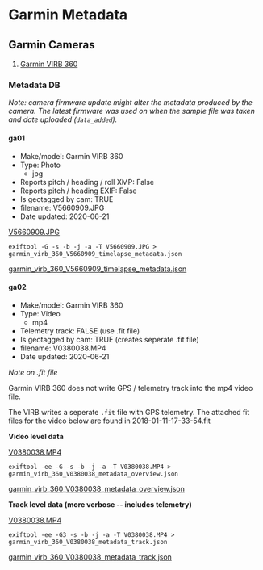 # Garmin Metadata

## Garmin Cameras

1. [Garmin VIRB 360](https://buy.garmin.com/en-GB/GB/p/562010)

### Metadata DB

_Note: camera firmware update might alter the metadata produced by the camera. The latest firmware was used on when the sample file was taken and date uploaded (`data_added`)._

#### ga01

* Make/model: Garmin VIRB 360
* Type: Photo
	- jpg
* Reports pitch / heading / roll XMP: False
* Reports pitch / heading EXIF: False
* Is geotagged by cam: TRUE
* filename: V5660909.JPG
* Date updated: 2020-06-21


[V5660909.JPG](/garmin/files/V5660909.JPG)

```
exiftool -G -s -b -j -a -T V5660909.JPG > garmin_virb_360_V5660909_timelapse_metadata.json
```

[garmin_virb_360_V5660909_timelapse_metadata.json](/garmin/files/garmin_virb_360_V5660909_timelapse_metadata.json)

#### ga02

* Make/model: Garmin VIRB 360
* Type: Video
	- mp4
* Telemetry track: FALSE (use .fit file)
* Is geotagged by cam: TRUE (creates seperate .fit file)
* filename: V0380038.MP4
* Date updated: 2020-06-21

_Note on .fit file_

Garmin VIRB 360 does not write GPS / telemetry track into the mp4 video file.

The VIRB writes a seperate `.fit` file with GPS telemetry. The attached fit files for the video below are found in 2018-01-11-17-33-54.fit

**Video level data**

[V0380038.MP4](/garmin/files/V0380038.txt)

```
exiftool -ee -G -s -b -j -a -T V0380038.MP4 > garmin_virb_360_V0380038_metadata_overview.json
```

[garmin_virb_360_V0380038_metadata_overview.json](/garmin/files/garmin_virb_360_V0380038_metadata_overview.json)

**Track level data (more verbose -- includes telemetry)**

[V0380038.MP4](/garmin/files/V0380038.txt)

```
exiftool -ee -G3 -s -b -j -a -T V0380038.MP4 > garmin_virb_360_V0380038_metadata_track.json
```

[garmin_virb_360_V0380038_metadata_track.json](/garmin/files/garmin_virb_360_V0380038_metadata_track.json)